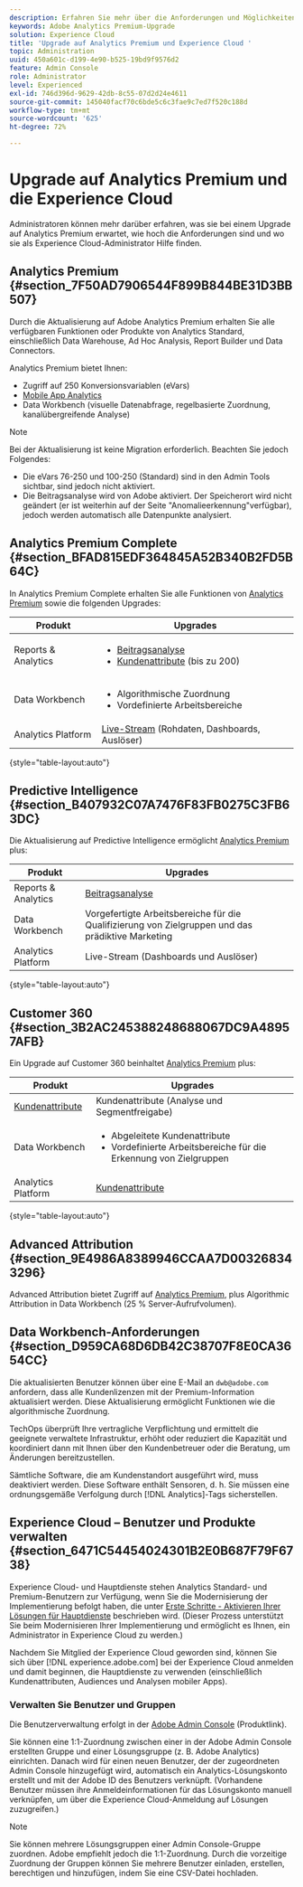 ```yaml
---
description: Erfahren Sie mehr über die Anforderungen und Möglichkeiten bei der Aktualisierung auf Analytics Premium.
keywords: Adobe Analytics Premium-Upgrade
solution: Experience Cloud
title: 'Upgrade auf Analytics Premium und Experience Cloud '
topic: Administration
uuid: 450a601c-d199-4e90-b525-19bd9f9576d2
feature: Admin Console
role: Administrator
level: Experienced
exl-id: 746d396d-9629-42db-8c55-07d2d24e4611
source-git-commit: 145040facf70c6bde5c6c3fae9c7ed7f520c188d
workflow-type: tm+mt
source-wordcount: '625'
ht-degree: 72%

---
```


# Upgrade auf Analytics Premium und die Experience Cloud

Administratoren können mehr darüber erfahren, was sie bei einem Upgrade auf Analytics Premium erwartet, wie hoch die Anforderungen sind und wo sie als Experience Cloud-Administrator Hilfe finden.

## Analytics Premium {#section_7F50AD7906544F899B844BE31D3BB507}

Durch die Aktualisierung auf Adobe Analytics Premium erhalten Sie alle verfügbaren Funktionen oder Produkte von Analytics Standard, einschließlich Data Warehouse, Ad Hoc Analysis, Report Builder und Data Connectors.

Analytics Premium bietet Ihnen:

* Zugriff auf 250 Konversionsvariablen (eVars)
* [Mobile App Analytics](https://experienceleague.adobe.com/docs/mobile-services/using/home.html?lang=de)
* Data Workbench (visuelle Datenabfrage, regelbasierte Zuordnung, kanalübergreifende Analyse)

>[!NOTE]
>
>Bei der Aktualisierung ist keine Migration erforderlich. Beachten Sie jedoch Folgendes:
>
>* Die eVars 76-250 und 100-250 (Standard) sind in den Admin Tools sichtbar, sind jedoch nicht aktiviert.
>* Die Beitragsanalyse wird von Adobe aktiviert. Der Speicherort wird nicht geändert (er ist weiterhin auf der Seite &quot;Anomalieerkennung&quot;verfügbar), jedoch werden automatisch alle Datenpunkte analysiert.


## Analytics Premium Complete {#section_BFAD815EDF364845A52B340B2FD5B64C}

In Analytics Premium Complete erhalten Sie alle Funktionen von [Analytics Premium](upgrade-to-analytics-premium.md#section_7F50AD7906544F899B844BE31D3BB507) sowie die folgenden Upgrades:

| Produkt | Upgrades |
|--- |--- |
| Reports &amp; Analytics | <ul><li>[Beitragsanalyse](https://experienceleague.adobe.com/docs/analytics/analyze/analysis-workspace/virtual-analyst/contribution-analysis/ca-tokens.html?lang=en)</li><li>[Kundenattribute](attributes.md#concept_ACFEE7C8B8E94875BA0825CDF4913AF1) (bis zu 200)</li></ul> |
| Data Workbench | <ul><li>Algorithmische Zuordnung</li><li>Vordefinierte Arbeitsbereiche</li></ul> |
| Analytics Platform | [Live-Stream](https://github.com/AdobeDocs/analytics-1.4-apis/blob/master/docs/live-stream-api/index.md) (Rohdaten, Dashboards, Auslöser) |

{style=&quot;table-layout:auto&quot;}

## Predictive Intelligence {#section_B407932C07A7476F83FB0275C3FB63DC}

Die Aktualisierung auf Predictive Intelligence ermöglicht [Analytics Premium](upgrade-to-analytics-premium.md#section_7F50AD7906544F899B844BE31D3BB507) plus:

| Produkt | Upgrades |
|---|---|
| Reports &amp; Analytics | [Beitragsanalyse](https://experienceleague.adobe.com/docs/analytics/analyze/analysis-workspace/virtual-analyst/contribution-analysis/ca-tokens.html?lang=en) |
| Data Workbench | Vorgefertigte Arbeitsbereiche für die Qualifizierung von Zielgruppen und das prädiktive Marketing |
| Analytics Platform | Live-Stream (Dashboards und Auslöser) |

{style=&quot;table-layout:auto&quot;}

## Customer 360 {#section_3B2AC245388248688067DC9A48957AFB}

Ein Upgrade auf Customer 360 beinhaltet [Analytics Premium](upgrade-to-analytics-premium.md#section_7F50AD7906544F899B844BE31D3BB507) plus:

| Produkt | Upgrades |
|--- |--- |
| [Kundenattribute](attributes.md) | Kundenattribute (Analyse und Segmentfreigabe) |
| Data Workbench | <ul><li>Abgeleitete Kundenattribute</li><li>Vordefinierte Arbeitsbereiche für die Erkennung von Zielgruppen</li></ul> |
| Analytics Platform | [Kundenattribute](attributes.md) |

{style=&quot;table-layout:auto&quot;}

## Advanced Attribution {#section_9E4986A8389946CCAA7D003268343296}

Advanced Attribution bietet Zugriff auf [Analytics Premium](upgrade-to-analytics-premium.md#section_7F50AD7906544F899B844BE31D3BB507), plus Algorithmic Attribution in Data Workbench (25 % Server-Aufrufvolumen).

## Data Workbench-Anforderungen {#section_D959CA68D6DB42C38707F8E0CA3654CC}

Die aktualisierten Benutzer können über eine E-Mail an `dwb@adobe.com` anfordern, dass alle Kundenlizenzen mit der Premium-Information aktualisiert werden. Diese Aktualisierung ermöglicht Funktionen wie die algorithmische Zuordnung.

TechOps überprüft Ihre vertragliche Verpflichtung und ermittelt die geeignete verwaltete Infrastruktur, erhöht oder reduziert die Kapazität und koordiniert dann mit Ihnen über den Kundenbetreuer oder die Beratung, um Änderungen bereitzustellen.

Sämtliche Software, die am Kundenstandort ausgeführt wird, muss deaktiviert werden. Diese Software enthält Sensoren, d. h. Sie müssen eine ordnungsgemäße Verfolgung durch [!DNL Analytics]-Tags sicherstellen.

## Experience Cloud – Benutzer und Produkte verwalten {#section_6471C54454024301B2E0B687F79F6738}

Experience Cloud- und Hauptdienste stehen Analytics Standard- und Premium-Benutzern zur Verfügung, wenn Sie die Modernisierung der Implementierung befolgt haben, die unter [Erste Schritte - Aktivieren Ihrer Lösungen für Hauptdienste](core-services.md#concept_07ED1D5C64234E77976E6D572E78FB9C) beschrieben wird. (Dieser Prozess unterstützt Sie beim Modernisieren Ihrer Implementierung und ermöglicht es Ihnen, ein Administrator in Experience Cloud zu werden.)

Nachdem Sie Mitglied der Experience Cloud geworden sind, können Sie sich über [!DNL experience.adobe.com] bei der Experience Cloud anmelden und damit beginnen, die Hauptdienste zu verwenden (einschließlich Kundenattributen, Audiences und Analysen mobiler Apps).

### Verwalten Sie Benutzer und Gruppen

Die Benutzerverwaltung erfolgt in der [Adobe Admin Console](https://helpx.adobe.com/de/enterprise/using/admin-console.html) (Produktlink).

Sie können eine 1:1-Zuordnung zwischen einer in der Adobe Admin Console erstellten Gruppe und einer Lösungsgruppe (z. B. Adobe Analytics) einrichten. Danach wird für einen neuen Benutzer, der der zugeordneten Admin Console hinzugefügt wird, automatisch ein Analytics-Lösungskonto erstellt und mit der Adobe ID des Benutzers verknüpft. (Vorhandene Benutzer müssen ihre Anmeldeinformationen für das Lösungskonto manuell verknüpfen, um über die Experience Cloud-Anmeldung auf Lösungen zuzugreifen.)

>[!NOTE]
>
>Sie können mehrere Lösungsgruppen einer Admin Console-Gruppe zuordnen. Adobe empfiehlt jedoch die 1:1-Zuordnung. Durch die vorzeitige Zuordnung der Gruppen können Sie mehrere Benutzer einladen, erstellen, berechtigen und hinzufügen, indem Sie eine CSV-Datei hochladen.

